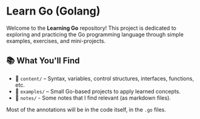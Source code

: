 # Learn Go (Golang)

Welcome to the **Learning Go** repository!
This project is dedicated to exploring and practicing the Go programming language through simple examples, exercises, and mini-projects.

## 📚 What You'll Find

- 📁 `content/` – Syntax, variables, control structures, interfaces, functions, etc.
- 📁 `examples/` – Small Go-based projects to apply learned concepts.
- 📁 `notes/` - Some notes that I find relevant (as markdown files).

Most of the annotations will be in the code itself, in the `.go` files.